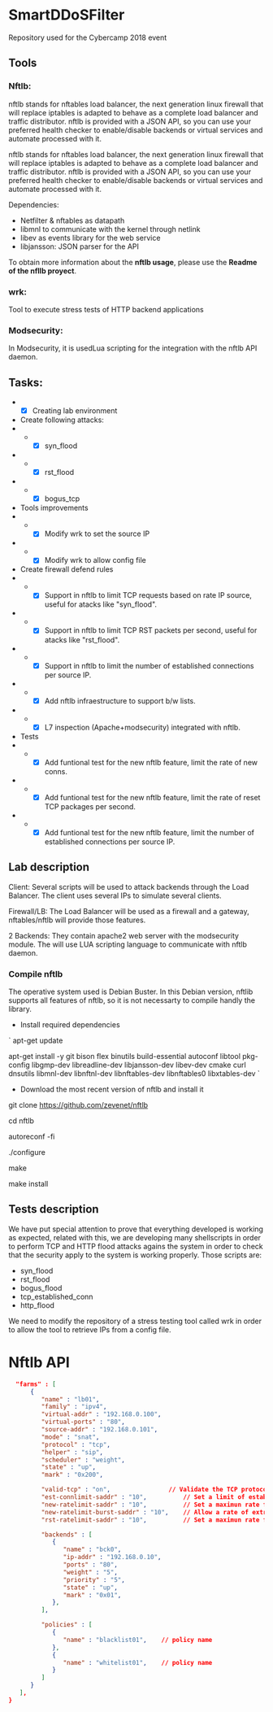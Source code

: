 # SmartDDoSFilter

Repository used for the Cybercamp 2018 event

## Tools

### Nftlb:

nftlb stands for nftables load balancer, the next generation linux firewall that will replace iptables is adapted to behave as a complete load balancer and traffic distributor.
nftlb is provided with a JSON API, so you can use your preferred health checker to enable/disable backends or virtual services and automate processed with it.

nftlb stands for nftables load balancer, the next generation linux firewall that will replace iptables is adapted to behave as a complete load balancer and traffic distributor.
nftlb is provided with a JSON API, so you can use your preferred health checker to enable/disable backends or virtual services and automate processed with it.

Dependencies:
- Netfilter & nftables as datapath
- libmnl to communicate with the kernel through netlink
- libev as events library for the web service
- libjansson: JSON parser for the API

To obtain more information about the **nftlb usage**, please use the **Readme of the nfllb proyect**.

### wrk:

Tool to execute stress tests of HTTP backend applications

### Modsecurity:

In Modsecurity, it is usedLua scripting for the integration with the nftlb API daemon.

## Tasks:

* * [x] Creating lab environment

* Create following attacks:
* * * [x] syn_flood
* * * [x] rst_flood
* * * [x] bogus_tcp

* Tools improvements
* * * [x] Modify wrk to set the source IP
* * * [x] Modify wrk to allow config file

* Create firewall defend rules
* * * [x] Support in nftlb to limit TCP requests based on rate IP source, useful for atacks like "syn_flood".
* * * [x] Support in nftlb to limit TCP RST packets per second, useful for atacks like "rst_flood".
* * * [x] Support in nftlb to limit the number of established connections per source IP.
* * * [x] Add nftlb infraestructure to support b/w lists.
* * * [x] L7 inspection (Apache+modsecurity) integrated with nftlb.

* Tests
* * * [x] Add funtional test for the new nftlb feature, limit the rate of new conns.
* * * [x] Add funtional test for the new nftlb feature, limit the rate of reset TCP packages per second.
* * * [x] Add funtional test for the new nftlb feature, limit the number of established connections per source IP.

## Lab description

Client: Several scripts will be used to attack backends through the Load Balancer. The client uses several IPs to simulate several clients.

Firewall/LB: The Load Balancer will be used as a firewall and a gateway, nftables/nftlb will provide those features.

2 Backends: They contain apache2 web server with the modsecurity module. The will use LUA scripting language to communicate with nftlb daemon.

### Compile nftlb

The operative system used is Debian Buster. In this Debian version, nftlib supports all features of nftlb, so it is not necessarty to compile handly the library.

* Install required dependencies

`
apt-get update

apt-get install -y
    git
    bison
    flex
    binutils
    build-essential
    autoconf
    libtool
    pkg-config
    libgmp-dev
    libreadline-dev
    libjansson-dev
    libev-dev
    cmake
    curl
    dnsutils
    libmnl-dev
    libnftnl-dev
    libnftables-dev
    libnftables0
    libxtables-dev
`

* Download the most recent version of nftlb and install it

git clone https://github.com/zevenet/nftlb

cd nftlb

autoreconf -fi

./configure

make

make install

## Tests description

We have put special attention to prove that everything developed is working as expected, related with this, we are developing many shellscripts in order to perform TCP and HTTP flood attacks agains the system in order to check that the security apply to the system is working properly. Those scripts are:
* syn_flood
* rst_flood
* bogus_flood
* tcp_established_conn
* http_flood

We need to modify the repository of a stress testing tool called wrk in order to allow the tool to retrieve IPs from a config file.

# Nftlb API

```JSON
  "farms" : [
      {
         "name" : "lb01",
         "family" : "ipv4",
         "virtual-addr" : "192.168.0.100",
         "virtual-ports" : "80",
         "source-addr" : "192.168.0.101",
         "mode" : "snat",
         "protocol" : "tcp",
         "helper" : "sip",
         "scheduler" : "weight",
         "state" : "up",
         "mark" : "0x200",

         "valid-tcp" : "on",         		// Validate the TCP protocol*
         "est-connlimit-saddr" : "10",         	// Set a limit of established connections for service*
         "new-ratelimit-saddr" : "10",         	// Set a maximun rate for new connections*
         "new-ratelimit-burst-saddr" : "10",   	// Allow a rate of extra new connections*
         "rst-ratelimit-saddr" : "10",        	// Set a maximun rate for TCP reset packets*

         "backends" : [
            {
               "name" : "bck0",
               "ip-addr" : "192.168.0.10",
               "ports" : "80",
               "weight" : "5",
               "priority" : "5",
               "state" : "up",
               "mark" : "0x01",
            },
         ],

         "policies" : [
            {
               "name" : "blacklist01",    // policy name
            },
            {
               "name" : "whitelist01",    // policy name
            }
         ]
      }
   ],
}
```
